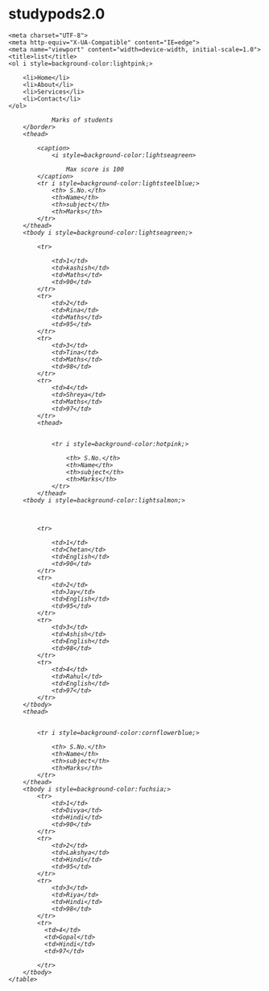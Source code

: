 # studypods2.0
<!DOCTYPE html>
<html lang="en">

<head>

    <meta charset="UTF-8">
    <meta http-equiv="X-UA-Compatible" content="IE=edge">
    <meta name="viewport" content="width=device-width, initial-scale=1.0">
    <title>list</title>
    <ol i style=background-color:lightpink;>

        <li>Home</li>
        <li>About</li>
        <li>Services</li>
        <li>Contact</li>
    </ol>
</head>

<body>
    <table>
        <border>
            <i style=background-color:chartreuse;>


                Marks of students
        </border>
        <thead>

            <caption>
                <i style=background-color:lightseagreen>

                    Max score is 100
            </caption>
            <tr i style=background-color:lightsteelblue;>
                <th> S.No.</th>
                <th>Name</th>
                <th>subject</th>
                <th>Marks</th>
            </tr>
        </thead>
        <tbody i style=background-color:lightseagreen;>

            <tr>

                <td>1</td>
                <td>kashish</td>
                <td>Maths</td>
                <td>90</td>
            </tr>
            <tr>
                <td>2</td>
                <td>Rina</td>
                <td>Maths</td>
                <td>95</td>
            </tr>
            <tr>
                <td>3</td>
                <td>Tina</td>
                <td>Maths</td>
                <td>98</td>
            </tr>
            <tr>
                <td>4</td>
                <td>Shreya</td>
                <td>Maths</td>
                <td>97</td>
            </tr>
            <thead>


                <tr i style=background-color:hotpink;>

                    <th> S.No.</th>
                    <th>Name</th>
                    <th>subject</th>
                    <th>Marks</th>
                </tr>
            </thead>
        <tbody i style=background-color:lightsalmon;>



            <tr>

                <td>1</td>
                <td>Chetan</td>
                <td>English</td>
                <td>90</td>
            </tr>
            <tr>
                <td>2</td>
                <td>Jay</td>
                <td>English</td>
                <td>95</td>
            </tr>
            <tr>
                <td>3</td>
                <td>Ashish</td>
                <td>English</td>
                <td>98</td>
            </tr>
            <tr>
                <td>4</td>
                <td>Rahul</td>
                <td>English</td>
                <td>97</td>
            </tr>
        </tbody>
        <thead>


            <tr i style=background-color:cornflowerblue;>

                <th> S.No.</th>
                <th>Name</th>
                <th>subject</th>
                <th>Marks</th>
            </tr>
        </thead>
        <tbody i style=background-color:fuchsia;>
            <tr>
                <td>1</td>
                <td>Divya</td>
                <td>Hindi</td>
                <td>90</td>
            </tr>
            <tr>
                <td>2</td>
                <td>Lakshya</td>
                <td>Hindi</td>
                <td>95</td>
            </tr>
            <tr>
                <td>3</td>
                <td>Riya</td>
                <td>Hindi</td>
                <td>98</td>
            </tr>
            <tr>
              <td>4</td>                
              <td>Gopal</td>
              <td>Hindi</td>
              <td>97</td>
                
            </tr>
        </tbody>
    </table>


</body>

</html>
